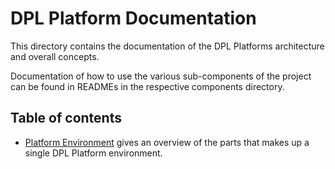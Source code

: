 # DPL Platform Documentation
This directory contains the documentation of the DPL Platforms architecture and
overall concepts.

Documentation of how to use the various sub-components of the project can be
found in READMEs in the respective components directory.


## Table of contents
* [Platform Environment](platform-environment.md) gives an overview of the parts
  that makes up a single DPL Platform environment.
